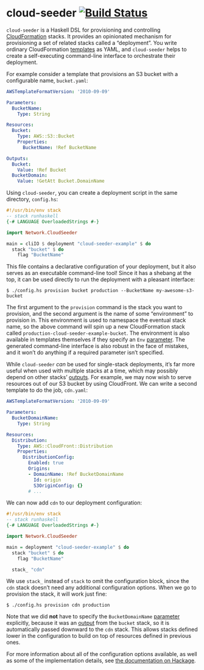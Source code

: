 # cloud-seeder [![Build Status](https://travis-ci.org/cjdev/cloud-seeder.svg?branch=master)](https://travis-ci.org/cjdev/cloud-seeder)

`cloud-seeder` is a Haskell DSL for provisioning and controlling [CloudFormation][aws-cloudformation] stacks. It provides an opinionated mechanism for provisioning a set of related stacks called a “deployment”. You write ordinary CloudFormation [templates][aws-cloudformation-templates] as YAML, and `cloud-seeder` helps to create a self-executing command-line interface to orchestrate their deployment.

For example consider a template that provisions an S3 bucket with a configurable name, `bucket.yaml`:

```yaml
AWSTemplateFormatVersion: '2010-09-09'

Parameters:
  BucketName:
    Type: String

Resources:
  Bucket:
    Type: AWS::S3::Bucket
    Properties:
      BucketName: !Ref BucketName

Outputs:
  Bucket:
    Value: !Ref Bucket
  BucketDomain:
    Value: !GetAtt Bucket.DomainName
```

Using `cloud-seeder`, you can create a deployment script in the same directory, `config.hs`:

```haskell
#!/usr/bin/env stack
-- stack runhaskell
{-# LANGUAGE OverloadedStrings #-}

import Network.CloudSeeder

main = cliIO $ deployment "cloud-seeder-example" $ do
  stack "bucket" $ do
    flag "BucketName"
```

This file contains a declarative configuration of your deployment, but it also serves as an executable command-line tool! Since it has a shebang at the top, it can be used directly to run the deployment with a pleasant interface:

```
$ ./config.hs provision bucket production --BucketName my-awesome-s3-bucket
```

The first argument to the `provision` command is the stack you want to provision, and the second argument is the name of some “environment” to provision in. This environment is used to namespace the eventual stack name, so the above command will spin up a new CloudFormation stack called `production-cloud-seeder-example-bucket`. The environment is also available in templates themselves if they specify an `Env` [parameter][aws-cloudformation-parameters]. The generated command-line interface is also robust in the face of mistakes, and it won’t do anything if a required parameter isn’t specified.

While `cloud-seeder` *can* be used for single-stack deployments, it’s far more useful when used with multiple stacks at a time, which may possibly depend on other stacks’ [outputs][aws-cloudformation-outputs]. For example, we may now wish to serve resources out of our S3 bucket by using CloudFront. We can write a second template to do the job, `cdn.yaml`:

```yaml
AWSTemplateFormatVersion: '2010-09-09'

Parameters:
  BucketDomainName:
    Type: String

Resources:
  Distribution:
    Type: AWS::CloudFront::Distribution
    Properties:
      DistributionConfig:
        Enabled: true
        Origins:
        - DomainName: !Ref BucketDomainName
          Id: origin
          S3OriginConfig: {}
        # ...
```

We can now add `cdn` to our deployment configuration:

```haskell
#!/usr/bin/env stack
-- stack runhaskell
{-# LANGUAGE OverloadedStrings #-}

import Network.CloudSeeder

main = deployment "cloud-seeder-example" $ do
  stack "bucket" $ do
    flag "BucketName"

  stack_ "cdn"
```

We use `stack_` instead of `stack` to omit the configuration block, since the `cdn` stack doesn’t need any additional configuration options. When we go to provision the stack, it will work just fine:

```
$ ./config.hs provision cdn production
```

Note that we did **not** have to specify the `BucketDomainName` [parameter][aws-cloudformation-parameters] explicitly, because it was an [output][aws-cloudformation-outputs] from the `bucket` stack, so it is automatically passed downward to the `cdn` stack. This allows stacks defined lower in the configuration to build on top of resources defined in previous ones.

For more information about all of the configuration options available, as well as some of the implementation details, see [the documentation on Hackage][cloud-seeder].

[aws-cloudformation]: https://aws.amazon.com/cloudformation/
[aws-cloudformation-outputs]: http://docs.aws.amazon.com/AWSCloudFormation/latest/UserGuide/outputs-section-structure.html
[aws-cloudformation-parameters]: http://docs.aws.amazon.com/AWSCloudFormation/latest/UserGuide/parameters-section-structure.html
[aws-cloudformation-templates]: http://docs.aws.amazon.com/AWSCloudFormation/latest/UserGuide/template-guide.html
[cloud-seeder]: http://hackage.haskell.org/package/cloud-seeder
